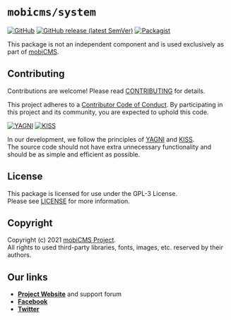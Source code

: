 # `mobicms/system`

[![GitHub](https://img.shields.io/github/license/mobicms/system?color=green)](https://github.com/mobicms/system/blob/develop/LICENSE)
[![GitHub release (latest SemVer)](https://img.shields.io/github/v/release/mobicms/system)](https://github.com/mobicms/system/releases)
[![Packagist](https://img.shields.io/packagist/dt/mobicms/system)](https://packagist.org/packages/mobicms/system)

This package is not an independent component and is used exclusively as part of [mobiCMS](https://github.com/mobicms/mobicms).


## Contributing
Contributions are welcome! Please read [CONTRIBUTING](https://github.com/mobicms/system/blob/develop/.github/CONTRIBUTING.md) for details.

This project adheres to a [Contributor Code of Conduct](https://github.com/mobicms/system/blob/develop/.github/CODE_OF_CONDUCT.md).
By participating in this project and its community, you are expected to uphold this code.

[![YAGNI](https://img.shields.io/badge/principle-YAGNI-blueviolet.svg)](https://en.wikipedia.org/wiki/YAGNI)
[![KISS](https://img.shields.io/badge/principle-KISS-blueviolet.svg)](https://en.wikipedia.org/wiki/KISS_principle)

In our development, we follow the principles of [YAGNI](https://en.wikipedia.org/wiki/YAGNI) and [KISS](https://en.wikipedia.org/wiki/KISS_principle).  
The source code should not have extra unnecessary functionality and should be as simple and efficient as possible.


## License
This package is licensed for use under the GPL-3 License.  
Please see [LICENSE](https://github.com/mobicms/system/blob/develop/LICENSE) for more information.


## Copyright
Copyright (c) 2021 [mobiCMS Project](https://mobicms.org).  
All rights to used third-party libraries, fonts, images, etc. reserved by their authors.


## Our links
- [**Project Website**](https://mobicms.org) and support forum
- [**Facebook**](https://www.facebook.com/mobicms)
- [**Twitter**](https://twitter.com/mobicms)
